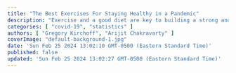 ```yaml
---
title: "The Best Exercises For Staying Healthy in a Pandemic"
description: "Exercise and a good diet are key to building a strong and durable physique. Here are the best exercises for staying fit and healthy during a global pandemic"
categories: [ "covid-19", "statistics" ]
authors: [ "Gregory Kirchoff", "Arijit Chakravarty" ]
coverImage: "default-background-1.jpg"
date: 'Sun Feb 25 2024 13:02:10 GMT-0500 (Eastern Standard Time)'
published: false
updated: 'Sun Feb 25 2024 13:02:27 GMT-0500 (Eastern Standard Time)'
---
```

<script> // usables
	import RecipeCard from '$lib/components/usables/RecipeCard/RecipeCard.svelte';

  import Microlives from '$lib/components/internal/projects/Microlives/Microlives.svelte';

</script>


<Microlives />